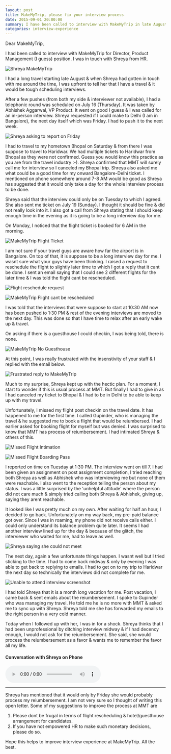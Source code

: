 ```yaml
---
layout: post
title: MakeMyTrip, please fix your interview process
date: 2015-09-01 20:00:00
summary: I have been called to interview with MakeMyTrip in late August just before my long vacation trip. Now MakeMyTrip HR Shreya says that I have been unprofessional & refuse to reiumberse the money I need to spend on the travel. Read on.
categories: interview-experience
---
```


Dear MakeMyTrip,

  I had been called to interview with MakeMyTrip for Director, Product Management (I guess) position. I was in touch with Shreya from HR.

![Shreya MakeMyTrip](/images/shreya-makemytrip.png)
  
  I had a long travel starting late August & when Shreya had gotten in touch with me around the time, I was upfront to tell her that I have a travel & it would be tough scheduling interviews. 

  After a few pushes (from both my side & interviewer not available), I had a telephonic round was scheduled on July 16 (Thursday). It was taken by Abhishek Aggarwal, VP Product. It went on good I guess & I was called for an in-person interview. Shreya requested if I could make to Delhi (I am in Bangalore), the next day itself which was Friday. I had to push it to the next week. 

![Shreya asking to report on Friday](/images/makemytrip-interview-cant-be-on-frinday.png)

 I had to travel to my hometown Bhopal on Saturday & from there I was suppose to travel to Haridwar. We had multiple tickets to Haridwar from Bhopal as they were not confirmed. Guess you would know this practice as you are from the travel industry :-). Shreya confirmed that MMT will surely call me for interview so I canceled my Bhopal trip. Shreya also asked me what could be a good time for my onward Bangalore-Delhi ticket. I mentioned on phone somewhere around 7-8 AM would be good as Shreya has suggested that it would only take a day for the whole interview process to be done. 

 Shreya said that the interview could only be on Tuesday to which I agreed. She also sent me ticket on July 19 (Sunday). I thought it should be fine & did not really look into it. I also got a call from Shreya stating that I should keep enough time in the evening as it is going to be a long interview day for me. 

 On Monday, I noticed that the flight ticket is booked for 6 AM in the morning. 

![MakeMyTrip Flight Ticket](/images/makemytrip-flight-ticket.png)

 I am not sure if your travel guys are aware how far the airport is in Bangalore. On top of that, it is suppose to be a long interview day for me. I wasnt sure what your guys have been thinking. I raised a request to reschedule the flight to slightly later time to which I got a reply that it cant be done. I sent an email saying that I could see 2 different flights for the later time & I was told the flight cant be rescheduled. 

![Flight reschedule request](/images/makemytrip-flight-reschedule-request.png)

![MakeMyTrip Flight cant be rescheduled](/images/makemytrip-flight-cant-be-rescheduled.png)

 I was told that the interviews that were suppose to start at 10:30 AM now has been pushed to 1:30 PM & rest of the evening interviews are moved to the next day. This was done so that I have time to relax after an early wake up & travel. 

 On asking if there is a guesthouse I could checkin, I was being told, there is none. 

![MakeMyTrip No Guesthouse](/images/makemytrip-no-guesthouse.png)

 At this point, I was really frustrated with the insenstivity of your staff & I replied with the email below. 

![Frustrated reply to MakeMyTrip](/images/makemytrip-frustrated-reply.png)

 Much to my surprise, Shreya kept up with the hectic plan. For a moment, I start to wonder if this is usual process at MMT. But finally I had to give in as I had canceled my ticket to Bhopal & I had to be in Delhi to be able to keep up with my travel. 

 Unfortunately, I missed my flight post checkin on the travel date. It has happened to me for the first time. I called Gupinder, who is managing the travel & he suggested me to book a flight that would be reiumbersed. I had earlier asked for booking flight for myself but was denied. I was surprised to know that MMT has process of reiumbersement. I had intimated Shreya & others of this. 

![Missed Flight Intimation](/images/makemytrip-missed-flight-intimation.png)

![Missed Flight Boarding Pass](/images/makemytrip-missed-flight-boarding-pass.png)

 I reported on time on Tuesday at 1:30 PM. The interview went on till 7. I had been given an assignment on post assignment completion, I tried reaching both Shreya as well as Abhishek who was interviewing me but none of them were reachable. I also went to the reception telling the person about my status. I was a little surprised by the 'unhelpful attitude' where the person did not care much & simply tried calling both Shreya & Abhishek, giving up, saying they arent reachable. 

 It looked like I was pretty much on my own. After waiting for half an hour, I decided to go back. Unfortunately on my way back, my pre-paid balance got over. Since I was in roaming, my phone did not receive calls either. I could only understand its balance problem quite later. It seems I had another interview lined up for the day & because of the glitch, the interviewer who waited for me, had to leave as well. 

![Shreya saying she could not meet](/images/makemytrip-shreya-could-not-meet.png)

 The next day, again a few unfortunate things happen. I wasnt well but I tried sticking to the time. I had to come back midway & only by evening I was able to get back to replying to emails. I had to get on to my trip to Haridwar the next day so technically the interviews did not complete for me. 

![Unable to attend interview screenshot](/images/makemytrip-unable-attend-interview-intimation.png)

 I had told Shreya that it is a month long vacation for me. Post vacation, I came back & sent emails about the reiumbersement. I spoke to Gupinder who was managing my travel. He told me he is no more with MMT & asked me to sync up with Shreya. Shreya told me she has forwarded my emails to the right person in a very cold manner. 
  
 Today when I followed up with her, I was in for a shock. Shreya thinks that I had been unprofessional by ditching interview midway & if I had decency enough, I would not ask for the reiumbersement. She said, she would process the reiumbersement as a favor & wants me to remember the favor all my life.

#### Conversation with Shreya on Phone 
<audio controls>
  <source src="/audio/makemytrip-call-with-shreya.mp3" type="audio/mpeg">
  Your browser does not support the audio element.
</audio>
<hr/>
 
 Shreya has mentioned that it would only by Friday she would probably process my reiumbersement. I am not very sure so I thought of writing this open letter. Some of my suggestions to improve the process at MMT are 

 1. Please dont be frugal in terms of flight rescheduling & hotel/guesthouse arrangement for candidates.
 2. If you have not empowered HR to make such monetary decisions, please do so. 

 Hope this helps to improve interview experience at MakeMyTrip. All the best. 
